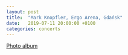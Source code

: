 ```yaml
---
layout: post
title:  "Mark Knopfler, Ergo Arena, Gdańsk"
date:   2019-07-11 20:00:00 +0100
categories: concerts
---
```


[Photo album](https://photos.app.goo.gl/VR7QFkZLqqJqSqgUA)
